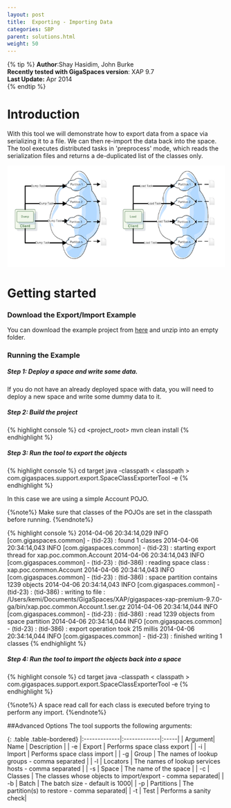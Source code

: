 ```yaml
---
layout: post
title:  Exporting - Importing Data
categories: SBP
parent: solutions.html
weight: 50
---
```



{% tip %}
 **Author**:Shay Hasidim, John Burke<br/>
 **Recently tested with GigaSpaces version**: XAP 9.7<br/>
 **Last Update:** Apr 2014<br/>
{% endtip %}

# Introduction

With this tool we will demonstrate how to export data from a space via serializing it to a file. We can then re-import the data back into the space. The tool executes distributed tasks in 'preprocess' mode, which reads the serialization files and returns a de-duplicated list of the classes only.


![xap-export-import.png](pics/xap-export-import.png)


# Getting started

### Download the Export/Import Example

You can download the example project from [here](download_files/Export_Tool.zip) and unzip into an empty folder.


### Running the Example

##### Step 1: Deploy a space and write some data.
If you do not have an already deployed space with data, you will need to deploy a new space and write some dummy data to it.

##### Step 2: Build the project<br/>
{% highlight console %}
cd <project_root>
mvn clean install
{% endhighlight %}
 
##### Step 3:	Run the tool to export the objects<br/>
{% highlight console %}
cd target
java -classpath < classpath > com.gigaspaces.support.export.SpaceClassExporterTool -e
{% endhighlight %}



In this case we are using a simple Account POJO.


{%note%}
 Make sure that classes of the POJOs are set in the classpath before running.
{%endnote%}


{% highlight console %}
2014-04-06 20:34:14,029  INFO [com.gigaspaces.common] - (tid-23) : found 1 classes
2014-04-06 20:34:14,043  INFO [com.gigaspaces.common] - (tid-23) : starting export thread for xap.poc.common.Account
2014-04-06 20:34:14,043  INFO [com.gigaspaces.common] - (tid-23) : (tid-386) : reading space class : xap.poc.common.Account
2014-04-06 20:34:14,043  INFO [com.gigaspaces.common] - (tid-23) : (tid-386) : space partition contains 1239 objects
2014-04-06 20:34:14,043  INFO [com.gigaspaces.common] - (tid-23) : (tid-386) : writing to file : /Users/kemi/Documents/GigaSpaces/XAP/gigaspaces-xap-premium-9.7.0-ga/bin/xap.poc.common.Account.1.ser.gz
2014-04-06 20:34:14,044  INFO [com.gigaspaces.common] - (tid-23) : (tid-386) : read 1239 objects from space partition
2014-04-06 20:34:14,044  INFO [com.gigaspaces.common] - (tid-23) : (tid-386) : export operation took 215 millis
2014-04-06 20:34:14,044  INFO [com.gigaspaces.common] - (tid-23) : finished writing 1 classes
{% endhighlight %}

##### Step 4:	Run the tool to import the objects back into a space<br/>
{% highlight console %}
cd target
java -classpath < classpath > com.gigaspaces.support.export.SpaceClassExporterTool -e
{% endhighlight %}



{%note%}
A space read call for each class is executed before trying to perform any import.
{%endnote%}

##Advanced Options
The tool supports the following arguments:

{: .table .table-bordered}
|:-------------|:-------------|:-----|
| Argument| Name          	| Description |
| -e             | Export 			| Performs space class export | 
| -i             | Import    	  	| Performs space class import |
| -g             | Group		    | The names of lookup groups - comma separated |
| -l             | Locators		    | The names of lookup services hosts - comma separated |
| -s             | Space		    | The name of the space |
| -c             | Classes		    | The classes whose objects to import/export - comma separated|
| -b             | Batch		    | The batch size - default is 1000|
| -p             | Partitions	    | The partition(s) to restore - comma separated|
| -t             | Test			    | Performs a sanity check|